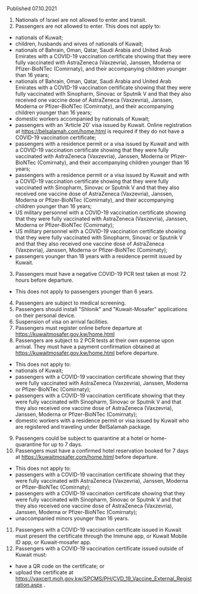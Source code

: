 Published 07.10.2021
1. Nationals of Israel are not allowed to enter and transit.
2. Passengers are not allowed to enter.
This does not apply to:
- nationals of Kuwait;
- children, husbands and wives of nationals of Kuwait;
- nationals of Bahrain, Oman, Qatar, Saudi Arabia and United Arab Emirates with a COVID-19 vaccination certificate showing that they were fully vaccinated with AstraZeneca (Vaxzevria), Janssen, Moderna or Pfizer-BioNTec (Comirnaty), and their accompanying children younger than 16 years;
- nationals of Bahrain, Oman, Qatar, Saudi Arabia and United Arab Emirates with a COVID-19 vaccination certificate showing that they were fully vaccinated with Sinopharm, Sinovac or Sputnik V and that they also received one vaccine dose of AstraZeneca (Vaxzevria), Janssen, Moderna or Pfizer-BioNTec (Comirnaty), and their accompanying children younger than 16 years;
- domestic workers accompanied by nationals of Kuwait;
- passengers with an 'Article 20' visa issued by Kuwait. Online registration at <a href="https://belsalamah.com/home.html">https://belsalamah.com/home.html</a> is required if they do not have a COVID-19 vaccination certificate;
- passengers with a residence permit or a visa issued by Kuwait and with a COVID-19 vaccination certificate showing that they were fully vaccinated with AstraZeneca (Vaxzevria), Janssen, Moderna or Pfizer-BioNTec (Comirnaty), and their accompanying children younger than 16 years;
- passengers with a residence permit or a visa issued by Kuwait and with a COVID-19 vaccination certificate showing that they were fully vaccinated with Sinopharm, Sinovac or Sputnik V and that they also received one vaccine dose of AstraZeneca (Vaxzevria), Janssen, Moderna or Pfizer-BioNTec (Comirnaty), and their accompanying children younger than 16 years;
- US military personnel with a COVID-19 vaccination certificate showing that they were fully vaccinated with AstraZeneca (Vaxzevria), Janssen, Moderna or Pfizer-BioNTec (Comirnaty);
- US military personnel with a COVID-19 vaccination certificate showing that they were fully vaccinated with Sinopharm, Sinovac or Sputnik V and that they also received one vaccine dose of AstraZeneca (Vaxzevria), Janssen, Moderna or Pfizer-BioNTec (Comirnaty);
- passengers younger than 18 years with a residence permit issued by Kuwait.
3. Passengers must have a negative COVID-19 PCR test taken at most 72 hours before departure.
- This does not apply to passengers younger than 6 years.
4. Passengers are subject to medical screening.
5. Passengers should install "Shlonik" and "Kuwait-Mosafer" applications on their personal device.
6. Suspension of visa on arrival facilities.
7. Passengers must register online before departure at <a href="https://kuwaitmosafer.gov.kw/home.html">https://kuwaitmosafer.gov.kw/home.html</a>
8. Passengers are subject to 2 PCR tests at their own expense upon arrival. They must have a payment confirmation obtained at <a href="https://kuwaitmosafer.gov.kw/home.html">https://kuwaitmosafer.gov.kw/home.html</a> before departure.
- This does not apply to:
- nationals of Kuwait;
- passengers with a COVID-19 vaccination certificate showing that they were fully vaccinated with AstraZeneca (Vaxzevria), Janssen, Moderna or Pfizer-BioNTec (Comirnaty);
- passengers with a COVID-19 vaccination certificate showing that they were fully vaccinated with Sinopharm, Sinovac or Sputnik V and that they also received one vaccine dose of AstraZeneca (Vaxzevria), Janssen, Moderna or Pfizer-BioNTec (Comirnaty);
- domestic workers with a residence permit or visa issued by Kuwait who are registered and traveling under BelSalamah package.
9. Passengers could be subject to quarantine at a hotel or home-quarantine for up to 7 days.
10. Passengers must have a confirmed hotel reservation booked for 7 days at <a href="https://kuwaitmosafer.com/home.html">https://kuwaitmosafer.com/home.html</a> before departure.
- This does not apply to:
- passengers with a COVID-19 vaccination certificate showing that they were fully vaccinated with AstraZeneca (Vaxzevria), Janssen, Moderna or Pfizer-BioNTec (Comirnaty);
- passengers with a COVID-19 vaccination certificate showing that they were fully vaccinated with Sinopharm, Sinovac or Sputnik V and that they also received one vaccine dose of AstraZeneca (Vaxzevria), Janssen, Moderna or Pfizer-BioNTec (Comirnaty);
- unaccompanied minors younger than 16 years.
11. Passengers with a COVID-19 vaccination certificate issued in Kuwait must present the certificate through the Immune app, or Kuwait Mobile ID app, or Kuwait-mosafer app.
12. Passengers with a COVID-19 vaccination certificate issued outside of Kuwait must:
- have a QR code on the certificate; or
- upload the certificate at <a href="https://vaxcert.moh.gov.kw/SPCMS/PH/CVD_19_Vaccine_External_Registration.aspx">https://vaxcert.moh.gov.kw/SPCMS/PH/CVD_19_Vaccine_External_Registration.aspx</a> .